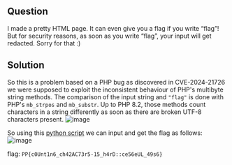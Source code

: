 ## Question
I made a pretty HTML page. It can even give you a flag if you write “flag”! But for security reasons, as soon as you write “flag”, your input will get redacted. Sorry for that :)

## Solution 
So this is a problem based on a PHP bug as discovered in CVE-2024-21726 we were supposed to exploit the inconsistent behaviour of PHP's multibyte string methods.
The comparison of the input string and `"flag"` is done with PHP's `mb_strpos` and `mb_substr`. Up to PHP 8.2, those methods count characters in a string differently as soon as there are broken UTF-8 characters present.
![image](https://github.com/user-attachments/assets/32190477-aa48-4183-ae31-ec39e36b5234)

So using this [python script]() we can input and get the flag as follows:
![image](https://github.com/user-attachments/assets/ee5b59fe-a714-4094-9ab6-5c631e449581)

flag: ```PP{c0Unt1n6_ch42AC73r5-15_h4rD::ce56eUL_49s6}```

